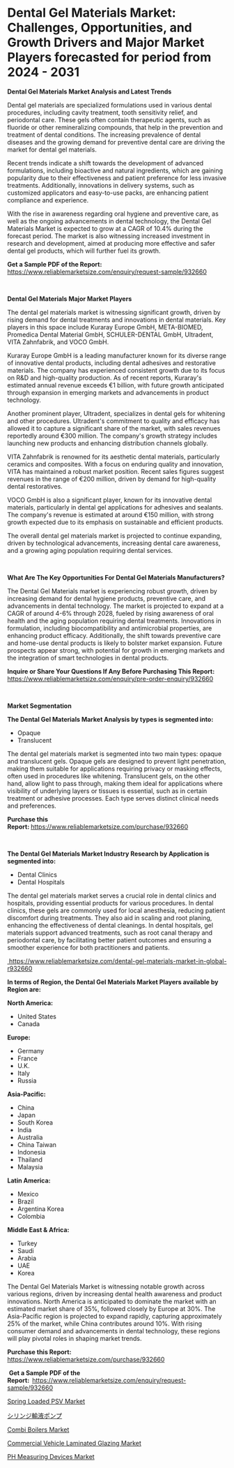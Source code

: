 <p><h1>Dental Gel Materials Market: Challenges, Opportunities, and Growth Drivers and Major Market Players forecasted for period from 2024 - 2031</h1></p><p><strong>Dental Gel Materials Market Analysis and Latest Trends</strong></p>
<p><p>Dental gel materials are specialized formulations used in various dental procedures, including cavity treatment, tooth sensitivity relief, and periodontal care. These gels often contain therapeutic agents, such as fluoride or other remineralizing compounds, that help in the prevention and treatment of dental conditions. The increasing prevalence of dental diseases and the growing demand for preventive dental care are driving the market for dental gel materials.</p><p>Recent trends indicate a shift towards the development of advanced formulations, including bioactive and natural ingredients, which are gaining popularity due to their effectiveness and patient preference for less invasive treatments. Additionally, innovations in delivery systems, such as customized applicators and easy-to-use packs, are enhancing patient compliance and experience.</p><p>With the rise in awareness regarding oral hygiene and preventive care, as well as the ongoing advancements in dental technology, the Dental Gel Materials Market is expected to grow at a CAGR of 10.4% during the forecast period. The market is also witnessing increased investment in research and development, aimed at producing more effective and safer dental gel products, which will further fuel its growth.</p></p>
<p><strong>Get a Sample PDF of the Report:&nbsp;</strong> <a href="https://www.reliablemarketsize.com/enquiry/request-sample/932660">https://www.reliablemarketsize.com/enquiry/request-sample/932660</a></p>
<p>&nbsp;</p>
<p><strong>Dental Gel Materials Major Market Players</strong></p>
<p><p>The dental gel materials market is witnessing significant growth, driven by rising demand for dental treatments and innovations in dental materials. Key players in this space include Kuraray Europe GmbH, META-BIOMED, Promedica Dental Material GmbH, SCHULER-DENTAL GmbH, Ultradent, VITA Zahnfabrik, and VOCO GmbH.</p><p>Kuraray Europe GmbH is a leading manufacturer known for its diverse range of innovative dental products, including dental adhesives and restorative materials. The company has experienced consistent growth due to its focus on R&D and high-quality production. As of recent reports, Kuraray's estimated annual revenue exceeds €1 billion, with future growth anticipated through expansion in emerging markets and advancements in product technology.</p><p>Another prominent player, Ultradent, specializes in dental gels for whitening and other procedures. Ultradent's commitment to quality and efficacy has allowed it to capture a significant share of the market, with sales revenues reportedly around €300 million. The company's growth strategy includes launching new products and enhancing distribution channels globally.</p><p>VITA Zahnfabrik is renowned for its aesthetic dental materials, particularly ceramics and composites. With a focus on enduring quality and innovation, VITA has maintained a robust market position. Recent sales figures suggest revenues in the range of €200 million, driven by demand for high-quality dental restoratives.</p><p>VOCO GmbH is also a significant player, known for its innovative dental materials, particularly in dental gel applications for adhesives and sealants. The company's revenue is estimated at around €150 million, with strong growth expected due to its emphasis on sustainable and efficient products.</p><p>The overall dental gel materials market is projected to continue expanding, driven by technological advancements, increasing dental care awareness, and a growing aging population requiring dental services.</p></p>
<p>&nbsp;</p>
<p><strong>What Are The Key Opportunities For Dental Gel Materials Manufacturers?</strong></p>
<p><p>The Dental Gel Materials market is experiencing robust growth, driven by increasing demand for dental hygiene products, preventive care, and advancements in dental technology. The market is projected to expand at a CAGR of around 4-6% through 2028, fueled by rising awareness of oral health and the aging population requiring dental treatments. Innovations in formulation, including biocompatibility and antimicrobial properties, are enhancing product efficacy. Additionally, the shift towards preventive care and home-use dental products is likely to bolster market expansion. Future prospects appear strong, with potential for growth in emerging markets and the integration of smart technologies in dental products.</p></p>
<p><strong>Inquire or Share Your Questions If Any Before Purchasing This Report:</strong> <a href="https://www.reliablemarketsize.com/enquiry/pre-order-enquiry/932660">https://www.reliablemarketsize.com/enquiry/pre-order-enquiry/932660</a></p>
<p>&nbsp;</p>
<p><strong>Market Segmentation</strong></p>
<p><strong>The Dental Gel Materials Market Analysis by types is segmented into:</strong></p>
<p><ul><li>Opaque</li><li>Translucent</li></ul></p>
<p><p>The dental gel materials market is segmented into two main types: opaque and translucent gels. Opaque gels are designed to prevent light penetration, making them suitable for applications requiring privacy or masking effects, often used in procedures like whitening. Translucent gels, on the other hand, allow light to pass through, making them ideal for applications where visibility of underlying layers or tissues is essential, such as in certain treatment or adhesive processes. Each type serves distinct clinical needs and preferences.</p></p>
<p><strong>Purchase this Report:&nbsp;</strong><a href="https://www.reliablemarketsize.com/purchase/932660">https://www.reliablemarketsize.com/purchase/932660</a></p>
<p>&nbsp;</p>
<p><strong>The Dental Gel Materials Market Industry Research by Application is segmented into:</strong></p>
<p><ul><li>Dental Clinics</li><li>Dental Hospitals</li></ul></p>
<p><p>The dental gel materials market serves a crucial role in dental clinics and hospitals, providing essential products for various procedures. In dental clinics, these gels are commonly used for local anesthesia, reducing patient discomfort during treatments. They also aid in scaling and root planing, enhancing the effectiveness of dental cleanings. In dental hospitals, gel materials support advanced treatments, such as root canal therapy and periodontal care, by facilitating better patient outcomes and ensuring a smoother experience for both practitioners and patients.</p></p>
<p><a href="https://www.reliablemarketsize.com/dental-gel-materials-market-in-global-r932660">&nbsp;https://www.reliablemarketsize.com/dental-gel-materials-market-in-global-r932660</a></p>
<p><strong>In terms of Region, the Dental Gel Materials Market Players available by Region are:</strong></p>
<p>
    <p> <strong> North America: </strong>
        <ul>
            <li>United States</li>
            <li>Canada</li>
        </ul>
        </p> 
    <p> <strong> Europe: </strong>
        <ul>
            <li>Germany</li>
            <li>France</li>
            <li>U.K.</li>
            <li>Italy</li>
            <li>Russia</li>
        </ul>
        </p> 
    <p> <strong> Asia-Pacific: </strong>
        <ul>
            <li>China</li>
            <li>Japan</li>
            <li>South Korea</li>
            <li>India</li>
            <li>Australia</li>
            <li>China Taiwan</li>
            <li>Indonesia</li>
            <li>Thailand</li>
            <li>Malaysia</li>
        </ul>
        </p> 
    <p> <strong> Latin America: </strong>
        <ul>
            <li>Mexico</li>
            <li>Brazil</li>
            <li>Argentina Korea</li>
            <li>Colombia</li>
        </ul>
        </p> 
    <p> <strong> Middle East & Africa: </strong>
        <ul>
            <li>Turkey</li>
            <li>Saudi</li>
            <li>Arabia</li>
            <li>UAE</li>
            <li>Korea</li>
        </ul>
    </p>
    </p>
<p><p>The Dental Gel Materials Market is witnessing notable growth across various regions, driven by increasing dental health awareness and product innovations. North America is anticipated to dominate the market with an estimated market share of 35%, followed closely by Europe at 30%. The Asia-Pacific region is projected to expand rapidly, capturing approximately 25% of the market, while China contributes around 10%. With rising consumer demand and advancements in dental technology, these regions will play pivotal roles in shaping market trends.</p></p>
<p><strong>Purchase this Report: </strong><a href="https://www.reliablemarketsize.com/purchase/932660">https://www.reliablemarketsize.com/purchase/932660</a></p>
<p>&nbsp;<strong>Get a Sample PDF of the Report:&nbsp;&nbsp;</strong><a href="https://www.reliablemarketsize.com/enquiry/request-sample/932660">https://www.reliablemarketsize.com/enquiry/request-sample/932660</a></p>
<p><strong></strong></p>
<p><p><a href="https://medium.com/@haangelat162/the-global-spring-loaded-psv-market-is-a-dynamic-and-growing-industry-9655a271f06b">Spring Loaded PSV Market</a></p><p><a href="https://medium.com/@claudekluttzyvh/syringe-infusion-pumps-market-%E3%81%AF-%E3%82%B3%E3%82%B9%E3%83%88%E7%AE%A1%E7%90%86%E3%81%A8%E5%8A%B9%E7%8E%87%E5%90%91%E4%B8%8A%E3%82%92%E5%84%AA%E5%85%88%E3%81%97%E3%81%BE%E3%81%99-%E3%81%95%E3%82%89%E3%81%AB-%E5%A0%B1%E5%91%8A%E6%9B%B8%E3%81%AF%E5%B8%82%E5%A0%B4%E3%81%AE%E9%9C%80%E8%A6%81%E9%9D%A2%E3%81%A8%E4%BE%9B%E7%B5%A6%E9%9D%A2%E3%81%AE%E4%B8%A1%E6%96%B9%E3%82%92%E3%82%AB%E3%83%90%E3%83%BC%E3%81%97%E3%81%A6%E3%81%84%E3%81%BE%E3%81%99-syringe-infusion-991226706bd8">シリンジ輸液ポンプ</a></p><p><a href="https://www.linkedin.com/pulse/global-perspectives-combi-boilers-market-trends-forecast-lsu5e?trackingId=RKe%2BoAnlSeS9UXtOon%2F2Kw%3D%3D">Combi Boilers Market</a></p><p><a href="https://issuu.com/reportprime-2/docs/commercial-vehicle-laminated-glazin_56b3a68303108d">Commercial Vehicle Laminated Glazing Market</a></p><p><a href="https://medium.com/@haangelat162/ph-measuring-devices-industry-sector-market-dynamics-and-future-scenarios-2024-2031-604d93621a35">PH Measuring Devices Market</a></p></p>